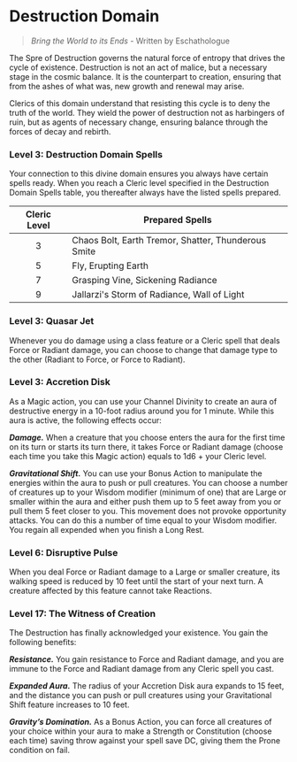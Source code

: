 # Destruction Domain

> *Bring the World to its Ends* - Written by Eschathologue

The Spre of Destruction governs the natural force of entropy that drives the cycle of existence. Destruction is not an act of malice, but a necessary stage in the cosmic balance. It is the counterpart to creation, ensuring that from the ashes of what was, new growth and renewal may arise.

Clerics of this domain understand that resisting this cycle is to deny the truth of the world. They wield the power of destruction not as harbingers of ruin, but as agents of necessary change, ensuring balance through the forces of decay and rebirth.

### Level 3: Destruction Domain Spells

Your connection to this divine domain ensures you always have certain spells ready. When you reach a Cleric level specified in the Destruction Domain Spells table, you thereafter always have the listed spells prepared.

| Cleric Level | Prepared Spells |
| :-: | --- |
| 3 | Chaos Bolt, Earth Tremor, Shatter, Thunderous Smite |
| 5 | Fly, Erupting Earth |
| 7 | Grasping Vine, Sickening Radiance |
| 9 | Jallarzi's Storm of Radiance, Wall of Light |

### Level 3: Quasar Jet

Whenever you do damage using a class feature or a Cleric spell that deals Force or Radiant damage, you can choose to change that damage type to the other (Radiant to Force, or Force to Radiant).

### Level 3: Accretion Disk

As a Magic action, you can use your Channel Divinity to create an aura of destructive energy in a 10-foot radius around you for 1 minute. While this aura is active, the following effects occur:

***Damage.*** When a creature that you choose enters the aura for the first time on its turn or starts its turn there, it takes Force or Radiant damage (choose each time you take this Magic action) equals to 1d6 + your Cleric level.

***Gravitational Shift.*** You can use your Bonus Action to manipulate the energies within the aura to push or pull creatures. You can choose a number of creatures up to your Wisdom modifier (minimum of one) that are Large or smaller within the aura and either push them up to 5 feet away from you or pull them 5 feet closer to you. This movement does not provoke opportunity attacks. You can do this a number of time equal to your Wisdom modifier. You regain all expended when you finish a Long Rest.

### Level 6: Disruptive Pulse

When you deal Force or Radiant damage to a Large or smaller creature, its walking speed is reduced by 10 feet until the start of your next turn. A creature affected by this feature cannot take Reactions.

### Level 17: The Witness of Creation

The Destruction has finally acknowledged your existence. You gain the following benefits:

***Resistance.*** You gain resistance to Force and Radiant damage, and you are immune to the Force and Radiant damage from any Cleric spell you cast.

***Expanded Aura.*** The radius of your Accretion Disk aura expands to 15 feet, and the distance you can push or pull creatures using your Gravitational Shift feature increases to 10 feet.

***Gravity’s Domination.*** As a Bonus Action, you can force all creatures of your choice within your aura to make a Strength or Constitution (choose each time) saving throw against your spell save DC, giving them the Prone condition on fail.